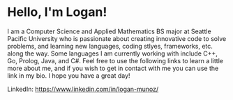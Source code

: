 # Hello, I'm Logan!

I am a Computer Science and Applied Mathematics BS major at Seattle Pacific University who is passionate about creating innovative code to solve problems, and learning new languages, coding stlyes, frameworks, etc. along the way. Some languages I am currently working with include C++, Go, Prolog, Java, and C#. Feel free to use the following links to learn a little more about me, and if you wish to get in contact with me you can use the link in my bio. I hope you have a great day!

LinkedIn: https://www.linkedin.com/in/logan-munoz/

